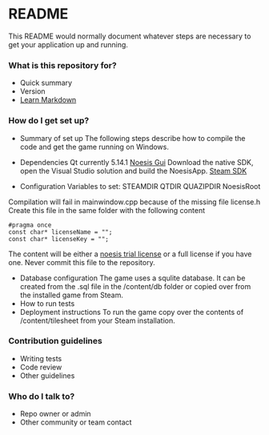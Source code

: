 # README #

This README would normally document whatever steps are necessary to get your application up and running.

### What is this repository for? ###

* Quick summary
* Version
* [Learn Markdown](https://bitbucket.org/tutorials/markdowndemo)

### How do I get set up? ###

* Summary of set up
The following steps describe how to compile the code and get the game running on Windows.

* Dependencies
Qt currently 5.14.1
[Noesis Gui](https://www.noesisengine.com/developers/downloads.php) Download the native SDK, open the 
Visual Studio solution and build the NoesisApp.
[Steam SDK](https://partner.steamgames.com/doc/sdk)

* Configuration	
Variables to set:
	STEAMDIR
	QTDIR
	QUAZIPDIR
	NoesisRoot
	
Compilation will fail in mainwindow.cpp because of the missing file license.h Create this file in the same folder
with the following content

    #pragma once
	const char* licenseName = "";
	const char* licenseKey = "";

The content will be either a [noesis trial license](https://www.noesisengine.com/trial/) or a full license if you have 
one. Never commit this file to the repository.

	
* Database configuration
The game uses a squlite database. It can be created from the .sql file in the /content/db folder or copied
over from the installed game from Steam.
* How to run tests
* Deployment instructions
To run the game copy over the contents of /content/tilesheet from your Steam installation.

### Contribution guidelines ###

* Writing tests
* Code review
* Other guidelines

### Who do I talk to? ###

* Repo owner or admin
* Other community or team contact